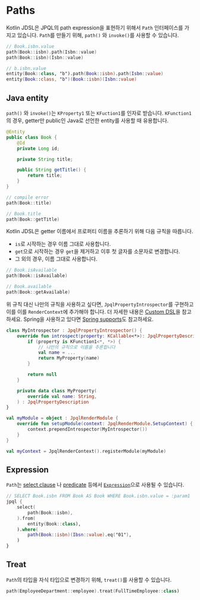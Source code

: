 # Paths

Kotlin JDSL은 JPQL의 path expression을 표현하기 위해서 `Path` 인터페이스를 가지고 있습니다.
`Path`를 만들기 위해, `path()` 와 `invoke()`를 사용할 수 있습니다.

```kotlin
// Book.isbn.value
path(Book::isbn).path(Isbn::value)
path(Book::isbn)(Isbn::value)

// b.isbn.value
entity(Book::class, "b").path(Book::isbn).path(Isbn::value)
entity(Book::class, "b")(Book::isbn)(Isbn::value)
```

## Java entity

`path()` 와 `invoke()`는 `KProperty1` 또는 `KFuction1`를 인자로 받습니다.
`KFunction1`의 경우, getter만 public인 Java로 선언한 entity를 사용할 때 유용합니다.

```java
@Entity
public class Book {
    @Id
    private Long id;

    private String title;

    public String getTitle() {
        return title;
    }
}
```

```kotlin
// compile error
path(Book::title)

// Book.title
path(Book::getTitle)
```

Kotlin JDSL은 getter 이름에서 프로퍼티 이름을 추론하기 위해 다음 규칙을 따릅니다.

- `is`로 시작하는 경우 이름 그대로 사용합니다.
- `get`으로 시작하는 경우 `get`을 제거하고 이후 첫 글자를 소문자로 변경합니다.
- 그 외의 경우, 이름 그대로 사용합니다.

```kotlin
// Book.isAvailable
path(Book::isAvailable)

// Book.available
path(Book::getAvailable)
```

위 규칙 대신 나만의 규칙을 사용하고 싶다면, `JpqlPropertyIntrospector`를 구현하고 이를 이를 `RenderContext`에 추가해야 합니다.
더 자세한 내용은 [Custom DSL](./custom-dsl.md)을 참고하세요.
Spring을 사용하고 있다면 [Spring supports](./spring-supports.md)도 참고하세요.

```kotlin
class MyIntrospector : JpqlPropertyIntrospector() {
    override fun introspect(property: KCallable<*>): JpqlPropertyDescription? {
        if (property is KFunction1<*, *>) {
            // 나만의 규칙으로 이름을 추론합니다
            val name = ...
            return MyProperty(name)
        }

        return null
    }

    private data class MyProperty(
        override val name: String,
    ) : JpqlPropertyDescription
}

val myModule = object : JpqlRenderModule {
    override fun setupModule(context: JpqlRenderModule.SetupContext) {
        context.prependIntrospector(MyIntrospector())
    }
}

val myContext = JpqlRenderContext().registerModule(myModule)
```

## Expression

`Path`는 [select clause](statements.md#select-clause) 나 [predicate](predicates.md) 등에서 [`Expression`](expressions.md)으로 사용될 수 있습니다.

```kotlin
// SELECT Book.isbn FROM Book AS Book WHERE Book.isbn.value = :param1
jpql {
    select(
        path(Book::isbn),
    ).from(
        entity(Book::class),
    ).where(
        path(Book::isbn)(Ibsn::value).eq("01"),
    )
}
```

## Treat

`Path`의 타입을 자식 타입으로 변경하기 위해, `treat()`를 사용할 수 있습니다.

```kotlin
path(EmployeeDepartment::employee).treat(FullTimeEmployee::class)
```
